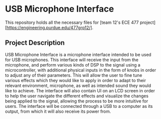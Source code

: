 # USB Microphone Interface
This repository holds all the necessary files for [team 12's ECE 477 project][https://engineering.purdue.edu/477grp12/].

## Project Description
USB Microphone Interface is a microphone interface intended to be used for USB microphones. This interface will receive the input from the microphone, and perform various kinds of DSP to the signal using a microcontroller, with additional physical inputs in the form of knobs in order to adjust any of their parameters. This will allow the user to fine tune various effects which they would like to apply in order to adapt to their relevant environment, microphone, as well as intended sound they would like to achieve. The interface will also contain UI on an LCD screen in order to help the user navigate the different effects and visualize the changes being applied to the signal, allowing the process to be more intuitive for users. The interface will be connected through a USB to a computer as its output, from which it will also receive its power from.
